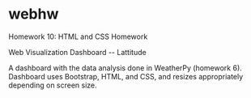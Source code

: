 # webhw
Homework 10: HTML and CSS Homework

Web Visualization Dashboard -- Lattitude

A dashboard with the data analysis done in WeatherPy (homework 6). Dashboard uses Bootstrap, HTML, and CSS, and resizes appropriately depending on screen size.
